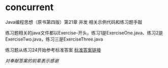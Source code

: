 # concurrent

Java编程思想（原书第四版）第21章 并发 相关示例代码和练习题手敲

练习题相关的java文件都以Exercise-开头，练习1是ExerciseOne.java、练习2是ExerciseTwo.java，练习三是ExerciseThree.java 

练习题从练习24开始参考标准答案
[标准答案链接](https://greggordon.org/java/tij4/solutions.htm)

_对奉献答案的前辈表示感谢_
